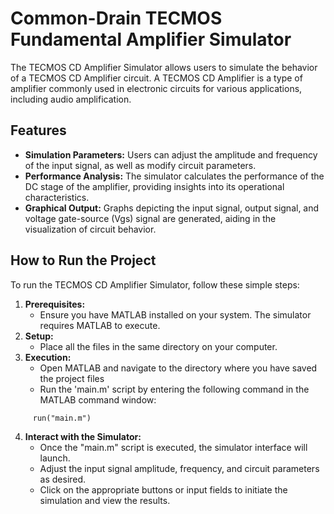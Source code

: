 # Common-Drain TECMOS Fundamental Amplifier Simulator

The TECMOS CD Amplifier Simulator allows users to simulate the behavior of a TECMOS CD Amplifier circuit. A TECMOS CD Amplifier is a type of amplifier commonly used in electronic circuits for various applications, including audio amplification.

## Features

- **Simulation Parameters:** Users can adjust the amplitude and frequency of the input signal, as well as modify circuit parameters.
- **Performance Analysis:** The simulator calculates the performance of the DC stage of the amplifier, providing insights into its operational characteristics.
- **Graphical Output:** Graphs depicting the input signal, output signal, and voltage gate-source (Vgs) signal are generated, aiding in the visualization of circuit behavior.

## How to Run the Project

To run the TECMOS CD Amplifier Simulator, follow these simple steps:
1. **Prerequisites:**
   -  Ensure you have MATLAB installed on your system. The simulator requires MATLAB to execute.
2. **Setup:**
   - Place all the files in the same directory on your computer.
3. **Execution:**
   - Open MATLAB and navigate to the directory where you have saved the project files
   - Run the 'main.m' script by entering the following command in the MATLAB command window:

```
     run("main.m")
```

4. **Interact with the Simulator:**
   - Once the "main.m" script is executed, the simulator interface will launch.
   - Adjust the input signal amplitude, frequency, and circuit parameters as desired.
   - Click on the appropriate buttons or input fields to initiate the simulation and view the results.
      
